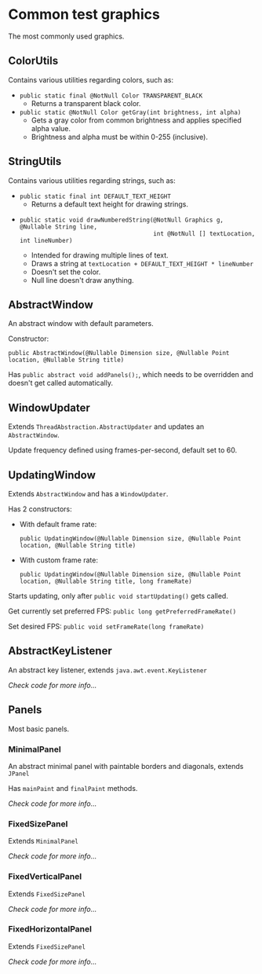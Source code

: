 # Common test graphics

The most commonly used graphics.

## ColorUtils

Contains various utilities regarding colors, such as:
* `public static final @NotNull Color TRANSPARENT_BLACK`
  * Returns a transparent black color.
* `public static @NotNull Color getGray(int brightness, int alpha)`
  * Gets a gray color from common brightness and applies specified alpha value.
  * Brightness and alpha must be within 0-255 (inclusive).

## StringUtils

Contains various utilities regarding strings, such as:
* `public static final int DEFAULT_TEXT_HEIGHT`
  * Returns a default text height for drawing strings.
* ```
  public static void drawNumberedString(@NotNull Graphics g, @Nullable String line,
                                        int @NotNull [] textLocation, int lineNumber)
  ```
  * Intended for drawing multiple lines of text.
  * Draws a string at `textLocation + DEFAULT_TEXT_HEIGHT * lineNumber`
  * Doesn't set the color.
  * Null line doesn't draw anything.

## AbstractWindow

An abstract window with default parameters.

Constructor:
```
public AbstractWindow(@Nullable Dimension size, @Nullable Point location, @Nullable String title)
```

Has `public abstract void addPanels();`, which needs to be overridden and doesn't get called automatically.

## WindowUpdater

Extends `ThreadAbstraction.AbstractUpdater` and updates an `AbstractWindow`.

Update frequency defined using frames-per-second, default set to 60.

## UpdatingWindow

Extends `AbstractWindow` and has a `WindowUpdater`.

Has 2 constructors:
* With default frame rate:
  ```
  public UpdatingWindow(@Nullable Dimension size, @Nullable Point location, @Nullable String title)
  ```
* With custom frame rate:
  ```
  public UpdatingWindow(@Nullable Dimension size, @Nullable Point location, @Nullable String title, long frameRate)
  ```

Starts updating, only after `public void startUpdating()` gets called.

Get currently set preferred FPS: `public long getPreferredFrameRate()`

Set desired FPS: `public void setFrameRate(long frameRate)`

## AbstractKeyListener

An abstract key listener, extends `java.awt.event.KeyListener`

_Check code for more info..._

## Panels

Most basic panels.

### MinimalPanel

An abstract minimal panel with paintable borders and diagonals, extends `JPanel`

Has `mainPaint` and `finalPaint` methods.

_Check code for more info..._

### FixedSizePanel

Extends `MinimalPanel`

_Check code for more info..._

### FixedVerticalPanel

Extends `FixedSizePanel`

_Check code for more info..._

### FixedHorizontalPanel

Extends `FixedSizePanel`

_Check code for more info..._
